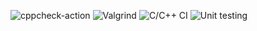 ![cppcheck-action](https://github.com/99003180/calculator/workflows/cppcheck-action/badge.svg)
![Valgrind](https://github.com/99003180/calculator/workflows/Valgrind/badge.svg)
![C/C++ CI](https://github.com/99003180/calculator/workflows/C/C++%20CI/badge.svg)
![Unit testing](https://github.com/99003180/calculator/workflows/Unit%20testing/badge.svg)
